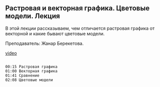 ## Растровая и векторная графика. Цветовые модели. Лекция

В этой лекции рассказываем, чем отличается растровая графика от векторной и какие бывают цветовые модели. 

Преподаватель: Жанар Берекетова.

[video](https://player.softculture.cc/embed/PRT/PRT_50.9.08_L99-1_Vector_Raster_and_Color)

```chapters

00:15 Растровая графика
01:00 Векторная графика
01:41 Сравнение
02:08 Цветовые модели

```